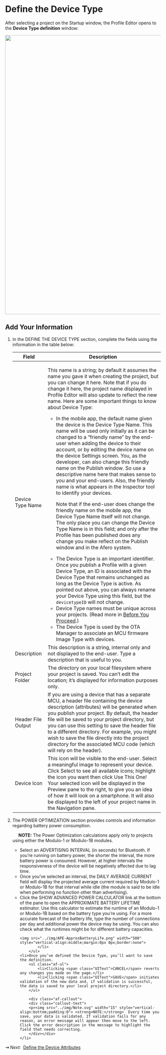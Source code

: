 # Define the Device Type

After selecting a project on the Startup window, the Profile Editor opens to the **Device Type definition** window:

<img src="../img/APE-DefineDvcType.png" width="900" style="vertical-align:middle;margin:0px 0px;border:none">

## Add Your Information

<ol class="af-ol">
	<li>In the <span class="UIText">DEFINE THE DEVICE TYPE</span> section, complete the fields using the information in the table below:

<div class="af-table-borders">
	<table class="af-table-borders">
		<thead>
			<tr>
				<th>Field</th>
				<th>Description</th>
			</tr>
		</thead>
		<tbody>
			<tr>
				<td>Device Type Name</td>
				<td><p>This name is a string; by default it assumes the name you gave it when creating the project, but you can change it here. Note that if you do change it here, the project name displayed in Profile Editor will also update to reflect the new name. Here are some important things to know about Device Type:</p>
					<ul class="af-ul">
						<li><p>In the mobile app, the default name given the device is the Device Type Name. This name will be used only initially as it can be changed to a “friendly name” by the end-user when adding the device to their account, or by editing the device name on the device Settings screen. You, as the developer, can also change this friendly name on the Publish window. So use a descriptive name here that makes sense to you and your end-users. Also, the friendly name is what appears in the Inspector tool to identify your devices.</p>
							<p>Note that if the end-user does change the friendly name on the mobile app, the Device Type Name itself will not change. The only place you can change the Device Type Name is in this field; and only after the Profile has been published does any change you make reflect on the Publish window and in the Afero system.</p></li>
						<li>The Device Type is an important identifier. Once you publish a Profile with a given Device Type, an ID is associated with the Device Type that remains unchanged as long as the Device Type is active. As pointed out above, you can always rename your Device Type using this field, but the <code>devicetypeID</code> will not change.</li>
						<li>Device Type names must be unique across your projects. (Read more in  <a id="1549412226.68" href="/SelectProject#DOC-158">Before You Proceed</a>.)</li>
						<li>The Device Type is used by the OTA Manager to associate an MCU firmware Image Type with devices.</li>
					</ul>
				</td>
			</tr>
			<tr>
				<td>Description</td>
				<td>This description is a string, internal only and not displayed to the end-user. Type a description that is useful to you.</td>
			</tr>
			<tr>
				<td>Project Folder</td>
				<td>The directory on your local filesystem where your project is saved. You can’t edit the location; it’s displayed for information purposes only.</td>
			</tr>
			<tr>
				<td>Header File Output</td>
				<td>If you are using a device that has a separate MCU, a header file containing the device description (attributes) will be generated when you publish your project. By default, the header file will be saved to your project directory, but you can use this setting to save the header file to a different directory. For example, you might wish to save the file directly into the project directory for the associated MCU code (which will rely on the header). </td>
			</tr>
			<tr>
				<td>Device Icon</td>
				<td>This icon will be visible to the end-user. Select a meaningful image to represent your device. Click <span class="UIText">Select</span> to see all available icons; highlight the icon you want then click <span class="UIText">Use This One!</span> Your selected icon will be displayed in the Preview pane to the right, to give you an idea of how it will look on a smartphone. It will also be displayed to the left of your project name in the Navigation pane.</td>
			</tr>
		</tbody>
	</table>
</div>
	</li>
	<li>The <span class="UIText">POWER OPTIMIZATION</span> section provides controls and information regarding battery power consumption.
		<div class="af-callout">
		<div class="callout-text">
		<p><img src="../img/Note.svg" width="15" style="vertical-align:bottom;padding:0"> <strong>NOTE:</strong> The Power Optimization calculations apply only to projects using either the Modulo-1 or Modulo-1B modules.
		</div></div>
		<ul class="af-ul">
			<li>Select an <span class="UIText">ADVERTISING INTERVAL</span> (in seconds) for Bluetooth. If you’re running on battery power, the shorter the interval, the more battery power is consumed. However, at higher intervals the responsiveness of the device will be negatively affected due to lag time.</li>
			<li>Once you’ve selected an interval, the <span class="UIText">DAILY AVERAGE CURRENT</span> field will display the projected average current required by Modulo-1 or Modulo-1B for that interval while idle (the module is said to be idle when performing no function other than advertising).</li>
			<li>Click the <span class="UIText">SHOW ADVANCED POWER CALCULATOR</span> link at the bottom of the pane to open the <span class="UIText">APPROXIMATE BATTERY LIFETIME</span> estimator. Use this calculator to estimate the runtime of an Modulo-1 or Modulo-1B based on the battery type you’re using. For a more accurate forecast of the battery life, type the number of connections per day and additional power the device may be using. You can also check what the runtimes might be for different battery capacities.
 
    <img src="../img/APE-ApproxBatteryLife.png" width="500" style="vertical-align:middle;margin:0px 0px;border:none">
			</li>
		</ul>
	<li>Once you’ve defined the Device Type, you’ll want to save the definition.
		<ul class="af-ul">
			<li>Clicking <span class="UIText">CANCEL</span> reverts any changes you made on the page.</li>
			<li>Clicking <span class="UIText">SAVE</span> initiates validation of the new data and, if validation is successful, the data is saved to your local project directory.</li>
		</ul>

		<div class="af-callout">
		<div class="callout-text">
		<p><img src="../img/Note.svg" width="15" style="vertical-align:bottom;padding:0"> <strong>NOTE:</strong>  Every time you save, your data is validated. If validation fails for any reason, an error message will appear then move to the left. Click the error description in the message to highlight the field that needs correcting.
		</div></div>
	</li>
</ol>

<strong>&#8674;</strong> <em>Next:</em>&nbsp;&nbsp;[Define the Device Attributes](../AttrDef)